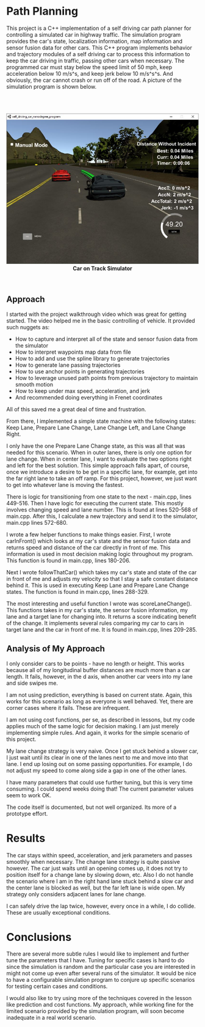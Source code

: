 # Path Planning

This project is a C++ implementation of a self driving car path planner for controlling a simulated car in highway traffic.  The simulation program provides the car's state, localization information, map information and sensor fusion data for other cars.  This C++ program implements behavior and trajectory modules of a self driving car to process this information to keep the car driving in traffic, passing other cars when necessary.  The programmed car must stay below the speed limit of 50 mph, keep acceleration below 10 m/s^s, and keep jerk below 10 m/s^s^s.  And obviously, the car cannot crash or run off of the road.  A picture of the simulation program is shown below.

<br /><br />
<p align="center">
<img src="https://github.com/TheOnceAndFutureSmalltalker/path_planning/blob/master/img/simulator.JPG" width="802px" /><br /><b>Car on Track Simulator</b></p>
<br />


## Approach

I started with the project walkthrough video which was great for getting started.  The video helped me in the basic controlling of vehicle.  It provided such nuggets as:
  * How to capture and interpret all of the state and sensor fusion data from the simulator
  * How to interpret waypoints map data from file
  * How to add and use the spline library to generate trajectories
  * How to generate lane passing trajectories
  * How to use anchor points in generating trajectories
  * How to leverage unused path points from previous trajectory to maintain smooth motion
  * How to keep under max speed, acceleration, and jerk 
  * And recommended doing everything in Frenet coordinates

All of this saved me a great deal of time and frustration.

From there, I implemented a simple state machine with the following states: Keep Lane, Prepare Lane Change, Lane Change Left, and Lane Change Right.

I only have the one Prepare Lane Change state, as this was all that was needed for this scenario.  When in outer lanes, there is only one option for lane change.  When in center lane, I want to evaluate the two options right and left for the best solution.  This simple approach falls apart, of course, once we introduce a desire to be get in a specific lane, for example, get into the far right lane to take an off ramp.  For this project, however, we just want to get into whatever lane is moving the fastest.

There is logic for transitioning from one state to the next - main.cpp, lines 449-516.  Then I have logic for executing the current state.  This mostly involves changing speed and lane number.  This is found at lines 520-568 of main.cpp.  After this, I calculate a new trajectory and send it to the simulator, main.cpp lines 572-680.  

I wrote a few helper functions to make things easier.  First, I wrote carInFront() which looks at my car's state and the sensor fusion data and returns speed and distance of the car directly in front of me.  This information is used in most decision making logic throughout my program.  This function is found in main.cpp, lines 180-206. 

Next I wrote followThatCar() which takes my car's state and state of the car in front of me and adjusts my velocity so that I stay a safe constant distance behind it.  This is used in executing Keep Lane and Prepare Lane Change states.  The function is found in main.cpp, lines 288-329.

The most interesting and useful function I wrote was scoreLaneChange().  This functions takes in my car's state, the sensor fusion information, my lane and a target lane for changing into.  It returns a score indicating benefit of the change.  It implements several rules comparing my car to cars in target lane and the car in front of me.  It is found in main.cpp, lines 209-285. 

## Analysis of My Approach 

I only consider cars to be points - have no length or height.  This works because all of my longitudinal buffer distances are much more than a car length.  It fails, however, in the d axis, when another car veers into my lane and side swipes me.

I am not using prediction, everything is based on current state.  Again, this works for this scenario as long as everyone is well behaved.  Yet, there are corner cases where it fails.  These are infrequent.

I am not using cost functions, per se, as described in lessons, but my code applies much of the same logic for decision making.  I am just merely implementing simple rules.  And again, it works for the simple scenario of this project.

My lane change strategy is very naive.  Once I get stuck behind a slower car, I just wait until its clear in one of the lanes next to me and move into that lane.  I end up losing out on some passing opportunities.  For example, I do not adjust my speed to come along side a gap in one of the other lanes.

I have many parameters that could use further tuning, but this is very time consuming.  I could spend weeks doing that!  The current parameter values seem to work OK.

The code itself is documented, but not well organized.  Its more of a prototype effort.




# Results

The car stays within speed, acceleration, and jerk parameters and passes smoothly when necessary.  The change lane strategy is quite passive however.  The car just waits until an opening comes up, it does not try to position itself for a change lane by slowing down, etc.  Also I do not handle the scenario where I am in the right hand lane stuck behind a slow car and the center lane is blocked as well, but the far left lane is wide open.  My strategy only considers adjacent lanes for lane change.

I can safely drive the lap twice, however, every once in a while, I do collide.  These are usually exceptional conditions.

# Conclusions

There are several more subtle rules I would like to implement and further tune the parameters that I have.  Tuning for specific cases is hard to do since the simulation is random and the particular case you are interested in might not come up even after several runs of the simulator.  It would be nice to have a configurable simulation program to conjure up specific scenarios for testing certain cases and conditions.

I would also like to try using more of the techniques covered in the lesson like prediction and cost functions.  My approach, while working fine for the limited scenario provided by the simulation program, will soon become inadequate in a real world scenario.

